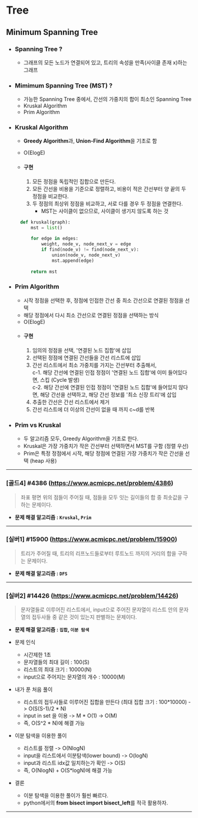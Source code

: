 # Tree

## Minimum Spanning Tree

* ### Spanning Tree ?

  * 그래프의 모든 노드가 연결되어 있고, 트리의 속성을 만족(사이클 존재 x)하는 그래프

* ### Mimimum Spanning Tree (MST) ?

  * 가능한 Spanning Tree 중에서, 간선의 가중치의 합이 최소인 Spanning Tree
  * Kruskal Algorithm
  * Prim Algorithm

* ### Kruskal Algorithm

  * **Greedy Algorithm**과, **Union-Find Algorithm**을 기초로 함
  * O(ElogE)

  * #### 구현
    1. 모든 정점을 독립적인 집합으로 만든다.
    2. 모든 간선을 비용을 기준으로 정렬하고, 비용이 적은 간선부터 양 끝의 두 정점을 비교한다.
    3. 두 정점의 최상위 정점을 비교하고, 서로 다를 경우 두 정점을 연결한다.
       * MST는 사이클이 없으므로, 사이클이 생기지 않도록 하는 것

  
  ```python
    def kruskal(graph):
        mst = list()
        
        for edge in edges:
            weight, node_v, node_next_v = edge
            if find(node_v) != find(node_next_v):
                union(node_v, node_next_v)
                mst.append(edge)
        
        return mst
  ```

* ### Prim Algorithm

  * 시작 정점을 선택한 후, 정점에 인접한 간선 중 최소 간선으로 연결된 정점을 선택
  * 해당 정점에서 다시 최소 간선으로 연결된 정점을 선택하는 방식
  * O(ElogE)
  * #### 구현
    1. 임의의 정점을 선택, '연결된 노드 집합'에 삽입
    2. 선택된 정점에 연결된 간선들을 간선 리스트에 삽입
    3. 간선 리스트에서 최소 가중치를 가지는 간선부터 추출해서,    
       c-1. 해당 간선에 연결된 인접 정점이 '연결된 노드 집합'에 이미 들어있다면, 스킵 (Cycle 발생)    
       c-2. 해당 간선에 연결된 인접 정점이 '연결된 노드 집합'에 들어있지 않다면, 해당 간선을 선택하고, 해당 간선 정보를 '최소 신장 트리'에 삽입
    4. 추출한 간선은 간선 리스트에서 제거
    5. 간선 리스트에 더 이상의 간선이 없을 때 까지 c~d를 반복


* ### Prim vs Kruskal
  * 두 알고리즘 모두, Greedy Algorithm을 기초로 한다.
  * Kruskal은 가장 가중치가 작은 간선부터 선택하면서 MST를 구함 (정렬 우선)
  * Prim은 특정 정점에서 시작, 해당 정점에 연결된 가장 가중치가 작은 간선을 선택 (heap 사용)


---

### [골드4] #4386 (https://www.acmicpc.net/problem/4386)

> 좌표 평면 위의 점들이 주어질 때, 점들을 모두 잇는 길이들의 합 중 최솟값을 구하는 문제이다.

* **문제 해결 알고리즘 : ```Kruskal```, ```Prim```**

---

### [실버1] #15900 (https://www.acmicpc.net/problem/15900)

> 트리가 주어질 때, 트리의 리프노드들로부터 루트노드 까지의 거리의 합을 구하는 문제이다.

* **문제 해결 알고리즘 : ```DFS```**

---

### [실버2] #14426 (https://www.acmicpc.net/problem/14426)

> 문자열들로 이루어진 리스트에서, input으로 주어진 문자열이 리스트 안의 문자열의 접두사들 중 같은 것이 있는지 판별하는 문제이다.

* **문제 해결 알고리즘 : ```집합```, ```이분 탐색```**


* 문제 인식
  * 시간제한 1초
  * 문자열들의 최대 길이 : 100(S)
  * 리스트의 최대 크기 : 10000(N)
  * input으로 주어지는 문자열의 개수 : 10000(M)
  

* 내가 푼 처음 풀이
  * 리스트의 접두사들로 이루어진 집합을 만든다 (최대 집합 크기 : 100*10000) -> O(S(S-1)/2 * N)
  * input in set 을 이용 -> M * O(1) -> O(M)
  * 즉, O(S^2 * N)에 해결 가능


* 이분 탐색을 이용한 풀이
  * 리스트를 정렬 -> O(NlogN)
  * input을 리스트에서 이분탐색(lower bound) -> O(logN)
  * input과 리스트 idx값 일치하는가 확인 -> O(S)
  * 즉, O(NlogN) + O(S*logN)에 해결 가능


* 결론
  * 이분 탐색을 이용한 풀이가 훨씬 빠르다.
  * python에서의 **from bisect import bisect_left**를 적극 활용하자.

---

